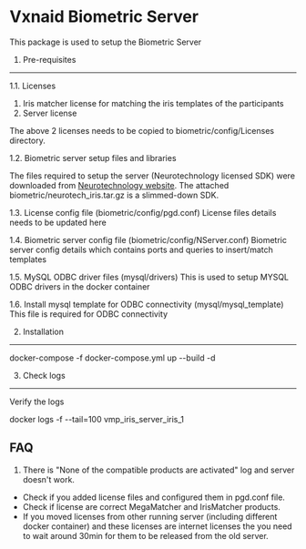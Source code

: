 # Vxnaid Biometric Server

This package is used to setup the Biometric Server

1. Pre-requisites
--------------
1.1. Licenses
1. Iris matcher license for matching the iris templates of the participants
2. Server license

The above 2 licenses needs to be copied to biometric/config/Licenses directory.

1.2. Biometric server setup files and libraries

The files required to setup the server (Neurotechnology licensed SDK) were downloaded from [Neurotechnology website](https://www.neurotechnology.com/download.html).
The attached biometric/neurotech_iris.tar.gz is a slimmed-down SDK.

1.3. License config file (biometric/config/pgd.conf)
License files details needs to be updated here

1.4. Biometric server config file (biometric/config/NServer.conf)
Biometric server config details which contains ports and queries to insert/match templates

1.5. MySQL ODBC driver files (mysql/drivers)
This is used to setup MYSQL ODBC drivers in the docker container

1.6. Install mysql template for ODBC connectivity (mysql/mysql_template)
This file is required for ODBC connectivity

2. Installation
---------------
docker-compose -f docker-compose.yml up --build -d

3. Check logs
-------------
Verify the logs

docker logs -f --tail=100 vmp_iris_server_iris_1

## FAQ

1. There is "None of the compatible products are activated" log and server doesn't work.
* Check if you added license files and configured them in pgd.conf file.
* Check if license are correct MegaMatcher and IrisMatcher products.
* If you moved licenses from other running server (including different docker container) and these
 licenses are internet licenses the you need to wait around 30min for them to be released from the old server.
